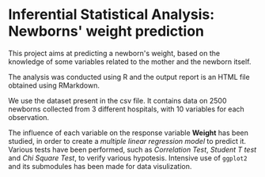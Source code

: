 # Inferential Statistical Analysis: Newborns' weight prediction

This project aims at predicting a newborn's weight, based on the knowledge of some variables related to the mother and the newborn itself.

The analysis was conducted using R and the output report is an HTML file obtained using RMarkdown.

We use the dataset present in the csv file. It contains data on 2500 newborns collected from 3 different hospitals, with 10 variables for each observation.

The influence of each variable on the response variable **Weight** has been studied, in order to create a *multiple linear regression model* to predict it. Various tests have been performed, such as *Correlation Test*, *Student T test* and *Chi Square Test*, to verify various hypotesis. Intensive use of `ggplot2` and its submodules has been made for data visulization.
